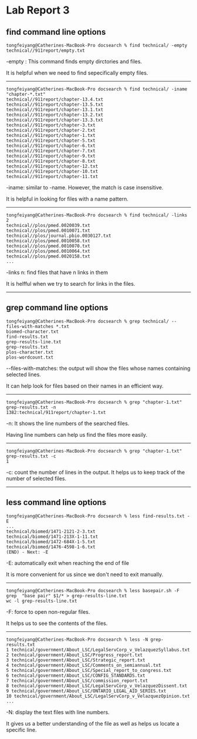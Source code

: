 # Lab Report 3
## find command line options 

```
tongfeiyang@Catherines-MacBook-Pro docsearch % find technical/ -empty              
technical//911report/empty.txt
```
-empty : This command finds empty dirctories and files. 

It is helpful when we need to find sepecifically empty files. 
***

```
tongfeiyang@Catherines-MacBook-Pro docsearch % find technical/ -iname "chapter-*.txt"
technical//911report/chapter-13.4.txt
technical//911report/chapter-13.5.txt
technical//911report/chapter-13.1.txt
technical//911report/chapter-13.2.txt
technical//911report/chapter-13.3.txt
technical//911report/chapter-3.txt
technical//911report/chapter-2.txt
technical//911report/chapter-1.txt
technical//911report/chapter-5.txt
technical//911report/chapter-6.txt
technical//911report/chapter-7.txt
technical//911report/chapter-9.txt
technical//911report/chapter-8.txt
technical//911report/chapter-12.txt
technical//911report/chapter-10.txt
technical//911report/chapter-11.txt
```
-iname: similar to -name. However, the match is case insensitive. 

It is helpful in looking for files with a name pattern. 
***

```
tongfeiyang@Catherines-MacBook-Pro docsearch % find technical/ -links 2
technical//plos/pmed.0020039.txt
technical//plos/pmed.0010071.txt
technical//plos/journal.pbio.0030127.txt
technical//plos/pmed.0010058.txt
technical//plos/pmed.0010070.txt
technical//plos/pmed.0010064.txt
technical//plos/pmed.0020158.txt
...
```
-links n: find files that have n links in them

It is helfful when we try to search for links in the files. 
***
## grep command line options
```
tongfeiyang@Catherines-MacBook-Pro docsearch % grep technical/ --files-with-matches *.txt  
biomed-character.txt
find-results.txt
grep-results-line.txt
grep-results.txt
plos-character.txt
plos-wordcount.txt
```
--files-with-matches: the output will show the files whose names containing selected lines. 

It can help look for files based on their names in an efficient way.
***

```
tongfeiyang@Catherines-MacBook-Pro docsearch % grep "chapter-1.txt" grep-results.txt -n
1382:technical/911report/chapter-1.txt
```
-n: It shows the line numbers of the searched files. 

Having line numbers can help us find the files more easily.
***

```
tongfeiyang@Catherines-MacBook-Pro docsearch % grep "chapter-1.txt" grep-results.txt -c
1
```
-c: count the number of lines in the output. 
It helps us to keep track of the number of selected files. 
***

## less command line options
```
tongfeiyang@Catherines-MacBook-Pro docsearch % less find-results.txt -E
...
technical/biomed/1471-2121-2-3.txt
technical/biomed/1471-213X-1-11.txt
technical/biomed/1472-684X-1-5.txt
technical/biomed/1476-4598-1-6.txt
(END) - Next: -E
```

-E: automatically exit when reaching the end of file

It is more convenient for us since we don't need to exit manually. 
***

```
tongfeiyang@Catherines-MacBook-Pro docsearch % less basepair.sh -F
grep  "base pair" $1/* > grep-results-line.txt
wc -l grep-results-line.txt
```

-F: force to open non-regular files.

It helps us to see the contents of the files. 
***

```
tongfeiyang@Catherines-MacBook-Pro docsearch % less -N grep-results.txt
1 technical/government/About_LSC/LegalServCorp_v_VelazquezSyllabus.txt
2 technical/government/About_LSC/Progress_report.txt
3 technical/government/About_LSC/Strategic_report.txt
4 technical/government/About_LSC/Comments_on_semiannual.txt
5 technical/government/About_LSC/Special_report_to_congress.txt
6 technical/government/About_LSC/CONFIG_STANDARDS.txt
7 technical/government/About_LSC/commission_report.txt
8 technical/government/About_LSC/LegalServCorp_v_VelazquezDissent.txt
9 technical/government/About_LSC/ONTARIO_LEGAL_AID_SERIES.txt
10 technical/government/About_LSC/LegalServCorp_v_VelazquezOpinion.txt
...
```
-N: display the text files with line numbers.

It gives us a better understanding of the file as well as helps us locate a specific line. 


